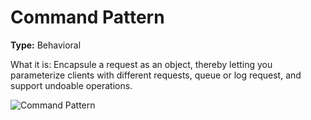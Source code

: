 # Command Pattern

**Type:** Behavioral

What it is:
Encapsule a request as an object, thereby letting you parameterize clients with different requests, queue or log request, and support undoable operations.

![Command Pattern](https://github.com/cleidsondias/ignis-inventum-infra/blob/master/src/main/java/br/com/ignisinventum/infra/patters/behavioral/command/Command%20Pattern.jpg?raw=true)
